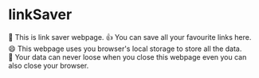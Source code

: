 # linkSaver
👋 This is link saver webpage.
👍 You can save all your favourite links here. <br>
😄 This webpage uses you browser's local storage to store all the data. <br>
💪 Your data can never loose when you close this webpage even you can also close your browser.
